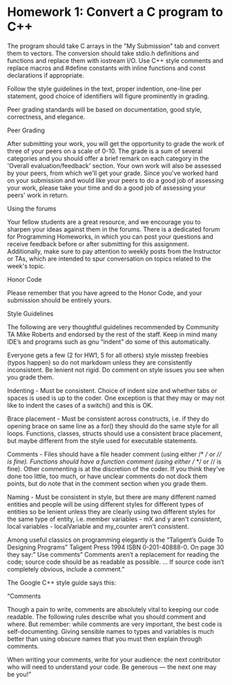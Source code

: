 # Homework 1: Convert a C program  to C++

The program should take C arrays in the "My Submission" tab and convert them to vectors. The conversion should take stdio.h definitions and functions and replace them with iostream I/O. Use C++ style comments and replace macros and #define constants with inline functions and const declarations if appropriate.

Follow the style guidelines in the text, proper indention, one-line per statement, good choice of identifiers will figure prominently in grading.

Peer grading standards will be based on documentation, good style, correctness, and elegance.

Peer Grading

After submitting your work, you will get the opportunity to grade the work of three of your peers on a scale of 0-10. The grade is a sum of several categories and you should offer a brief remark on each category in the 'Overall evaluation/feedback' section. Your own work will also be assessed by your peers, from which we'll get your grade. Since you've worked hard on your submission and would like your peers to do a good job of assessing your work, please take your time and do a good job of assessing your peers' work in return.

Using the forums

Your fellow students are a great resource, and we encourage you to sharpen your ideas against them in the forums. There is a dedicated forum for Programming Homeworks, in which you can post your questions and receive feedback before or after submitting for this assignment. Additionally, make sure to pay attention to weekly posts from the Instructor or TAs, which are intended to spur conversation on topics related to the week's topic.

Honor Code

Please remember that you have agreed to the Honor Code, and your submission should be entirely yours.

Style Guidelines

The following are very thoughtful guidelines recommended by Community TA Mike Roberts and endorsed by the rest of the staff. Keep in mind many IDE’s and programs such as gnu “indent” do some of this automatically.

Everyone gets a few (2 for HW1, 5 for all others) style misstep freebies (typos happen) so do not markdown unless they are consistently inconsistent. Be lenient not rigid. Do comment on style issues you see when you grade them.

Indenting - Must be consistent. Choice of indent size and whether tabs or spaces is used is up to the coder. One exception is that they may or may not like to indent the cases of a switch() and this is OK.

Brace placement - Must be consistent across constructs, i.e. if they do opening brace on same line as a for() they should do the same style for all loops. Functions, classes, structs should use a consistent brace placement, but maybe different from the style used for executable statements.

Comments - Files should have a file header comment (using either /* */ or // is fine). Functions should have a function comment (using either /* */ or // is fine). Other commenting is at the discretion of the coder. If you think they've done too little, too much, or have unclear comments do not dock them points, but do note that in the comment section when you grade them.

Naming - Must be consistent in style, but there are many different named entities and people will be using different styles for different types of entities so be lenient unless they are clearly using two different styles for the same type of entity, i.e. member variables - mX and y aren't consistent, local variables - localVariable and my_counter aren't consistent.

Among useful classics on programming elegantly is the “Taligent’s Guide To Designing Programs” Taligent Press 1994 ISBN 0-201-40888-0. On page 30 they say:” Use comments” Comments aren’t a replacement for reading the code; source code should be as readable as possible. … If source code isn’t completely obvious, include a comment.”

The Google C++ style guide says this:

“Comments

Though a pain to write, comments are absolutely vital to keeping our code readable. The following rules describe what you should comment and where. But remember: while comments are very important, the best code is self-documenting. Giving sensible names to types and variables is much better than using obscure names that you must then explain through comments.

When writing your comments, write for your audience: the next contributor who will need to understand your code. Be generous — the next one may be you!”